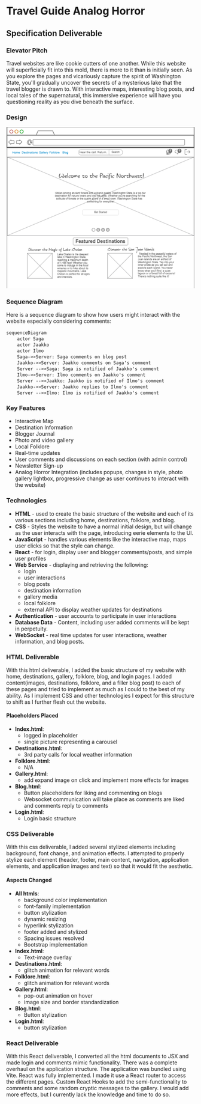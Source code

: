 # Travel Guide Analog Horror

## Specification Deliverable
### Elevator Pitch
Travel websites are like cookie cutters of one another. While this website will superficially fit into this mold, there is more to it than is initially seen. As you explore the pages and vicariously capture the spirit of Washington State, you'll gradually uncover the secrets of a mysterious lake that the travel blogger is drawn to. With interactive maps, interesting blog posts, and local tales of the supernatural, this immersive experience will have you questioning reality as you dive beneath the surface.

### Design
![Concept design for website](images/homepage.png)

### Sequence Diagram
Here is a sequence diagram to show how users might interact with the website especially considering comments:

```mermaid
sequenceDiagram
    actor Saga
    actor Jaakko
    actor Ilmo
    Saga->>Server: Saga comments on blog post
    Jaakko->>Server: Jaakko comments on Saga's comment
    Server -->>Saga: Saga is notified of Jaakko's comment
    Ilmo->>Server: Ilmo comments on Jaakko's comment
    Server -->>Jaakko: Jaakko is notified of Ilmo's comment
    Jaakko->>Server: Jaakko replies to Ilmo's comment
    Server -->>Ilmo: Ilmo is notified of Jaakko's comment
```


### Key Features
- Interactive Map
- Destination Information
- Blogger Journal
- Photo and video gallery
- Local Folklore
- Real-time updates
- User comments and discussions on each section (with admin control)
- Newsletter Sign-up
- Analog Horror Integration (includes popups, changes in style, photo gallery lightbox, progressive change as user continues to interact with the website)

### Technologies
- **HTML** - used to create the basic structure of the website and each of its various sections including home, destinations, folklore, and blog.
- **CSS** - Styles the website to have a normal initial design, but will change as the user interacts with the page, introducing eerie elements to the UI.
- **JavaScript** - handles various elements like the interactive map, maps user clicks so that the style can change.
- **React** - for login, display user and blogger comments/posts, and simple user profiles
- **Web Service** - displaying and retrieving the following:
    - login
    - user interactions
    - blog posts
    - destination information
    - gallery media
    - local folklore 
    - external API to display weather updates for destinations 
- **Authentication** - user accounts to participate in user interactions
- **Database Data** - Content, including user added comments will be kept in perpetuity.
- **WebSocket** - real time updates for user interactions, weather information, and blog posts.

### HTML Deliverable
With this html deliverable, I added the basic structure of my website with home, destinations, gallery, folklore, blog, and login pages. I added content(images, destinations, folklore, and a filler blog post) to each of these pages and tried to implement as much as I could to the best of my ability. As I implement CSS and other technologies I expect for this structure to shift as I further flesh out the website.

#### Placeholders Placed
- **Index.html**:
    - logged in placeholder
    - single picture representing a carousel
- **Destinations.html**:
    - 3rd party calls for local weather information
- **Folklore.html**:
    - N/A
- **Gallery.html**:
    - add expand image on click and implement more effects for images
- **Blog.html**:
    - Button placeholders for liking and commenting on blogs
    - Websocket communication will take place as comments are liked and comments reply to comments
- **Login.html**:
    - Login basic structure

### CSS Deliverable
With this css deliverable, I added several stylized elements including background, font change, and animation effects. I attempted to properly stylize each element (header, footer, main content, navigation, application elements, and application images and text) so that it would fit the aesthetic.
#### Aspects Changed
- **All htmls**:
    - background color implementation
    - font-family implementation
    - button stylization
    - dynamic resizing
    - hyperlink stylization
    - footer added and stylized
    - Spacing issues resolved
    - Bootstrap implementation
- **Index.html**:
    - Text-image overlay
- **Destinations.html**:
    - glitch animation for relevant words
- **Folklore.html**:
    - glitch animation for relevant words
- **Gallery.html**:
    - pop-out animation on hover
    - image size and border standardization
- **Blog.html**:
    - Button stylization
- **Login.html**:
    - button stylization

### React Deliverable
With this React deliverable, I converted all the html documents to JSX and made login and comments mimic functionality.
There was a complete overhaul on the application structure. The application was bundled using Vite. React was fully implemented. I made it use a React router to access the different pages. Custom React Hooks to add the semi-functionality to comments and some random cryptic messages to the gallery. I would add more effects, but I currently lack the knowledge and time to do so.